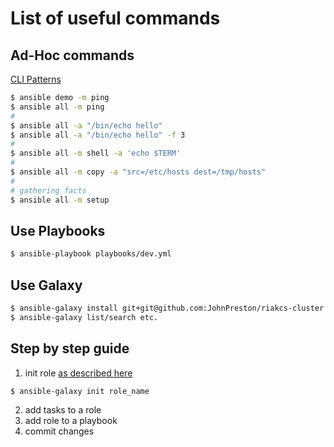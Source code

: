# List of useful commands


## Ad-Hoc commands
[CLI Patterns](http://docs.ansible.com/ansible/intro_patterns.html)
```bash
$ ansible demo -m ping
$ ansible all -m ping
#
$ ansible all -a "/bin/echo hello"
$ ansible all -a "/bin/echo hello" -f 3
#
$ ansible all -m shell -a 'echo $TERM'
#
$ ansible all -m copy -a "src=/etc/hosts dest=/tmp/hosts"
# 
# gathering facts
$ ansible all -m setup

```


## Use Playbooks
```bash
$ ansible-playbook playbooks/dev.yml
```

## Use Galaxy
```bash
$ ansible-galaxy install git+git@github.com:JohnPreston/riakcs-cluster.git,master
$ ansible-galaxy list/search etc.
```


## Step by step guide
1. init role [as described here](http://docs.ansible.com/ansible/galaxy.html#create-roles)
```bash
$ ansible-galaxy init role_name
```
2. add tasks to a role
3. add role to a playbook
4. commit changes


